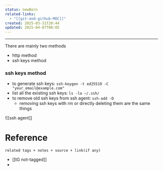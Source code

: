 ```yaml
---
status: newBorn
related-links:
  - "[[git-and-github-MOC]]"
created: 2025-03-31T20:44
updated: 2025-04-07T00:05
---
```

---

There are mainly two methods
- http method
- ssh keys method


### ssh keys method

- to generate ssh keys: `ssh-keygen -t ed25519 -C "your_email@example.com"`
- list all the existing ssh keys: `ls -la ~/.ssh/`
- to remove old ssh keys from ssh agent: `ssh-add -D`
	- removing ssh keys with rm or directly deleting them are the same things

![[ssh agent]]


# Reference
`related tags + notes + source + link(if any)`
 
- [[tG not-tagged]]
- 